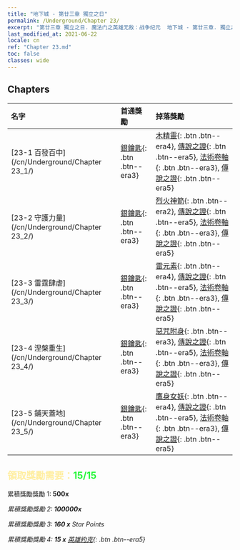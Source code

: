 ```yaml
---
title: "地下城 - 第廿三章 獨立之日"
permalink: /Underground/Chapter 23/
excerpt: "第廿三章 獨立之日. 魔法门之英雄无敌：战争纪元  地下城 - 第廿三章. 獨立之日"
last_modified_at: 2021-06-22
locale: cn
ref: "Chapter 23.md"
toc: false
classes: wide
---
```


## Chapters

  | 名字 |  首通獎勵 | 掉落獎勵 |
  |:------------|:------------|:------------| 
  | [23-1 百發百中](/cn/Underground/Chapter 23_1/) | [銀鑰匙](/cn/Items/con_693/){: .btn .btn--era3} | [木精靈](/cn/Items/unt_201/){: .btn .btn--era4}, [傳說之證](/cn/Items/mat_88/){: .btn .btn--era5}, [法術卷軸](/cn/Items/con_694/){: .btn .btn--era3}, [傳說之證](/cn/Items/mat_81/){: .btn .btn--era5} |
  | [23-2 守護力量](/cn/Underground/Chapter 23_2/) | [銀鑰匙](/cn/Items/con_693/){: .btn .btn--era3} | [烈火神箭](/cn/Items/her_413/){: .btn .btn--era2}, [傳說之證](/cn/Items/mat_88/){: .btn .btn--era5}, [法術卷軸](/cn/Items/con_694/){: .btn .btn--era3}, [傳說之證](/cn/Items/mat_81/){: .btn .btn--era5} |
  | [23-3 雷霆肆虐](/cn/Underground/Chapter 23_3/) | [銀鑰匙](/cn/Items/con_693/){: .btn .btn--era3} | [雷元素](/cn/Items/unt_263/){: .btn .btn--era4}, [傳說之證](/cn/Items/mat_88/){: .btn .btn--era5}, [法術卷軸](/cn/Items/con_694/){: .btn .btn--era3}, [傳說之證](/cn/Items/mat_81/){: .btn .btn--era5} |
  | [23-4 涅槃重生](/cn/Underground/Chapter 23_4/) | [銀鑰匙](/cn/Items/con_693/){: .btn .btn--era3} | [惡咒附身](/cn/Items/her_410/){: .btn .btn--era3}, [傳說之證](/cn/Items/mat_88/){: .btn .btn--era5}, [法術卷軸](/cn/Items/con_694/){: .btn .btn--era3}, [傳說之證](/cn/Items/mat_81/){: .btn .btn--era5} |
  | [23-5 鋪天蓋地](/cn/Underground/Chapter 23_5/) | [銀鑰匙](/cn/Items/con_693/){: .btn .btn--era3} | [鷹身女妖](/cn/Items/unt_245/){: .btn .btn--era4}, [傳說之證](/cn/Items/mat_88/){: .btn .btn--era5}, [法術卷軸](/cn/Items/con_694/){: .btn .btn--era3}, [傳說之證](/cn/Items/mat_81/){: .btn .btn--era5} |


## <span style="color: #ffeea0">   領取獎勵需要：</span><span style="color: #27f73a">15/15</span>

 累積獎勵獎勵 1:  **500x** <i class="fas fa-gem"/>

 累積獎勵獎勵 2:  **100000x** <i class="fas fa-coins"/>

 累積獎勵獎勵 3: **160 x** Star Points

 累積獎勵獎勵 4: **15 x** [英雄約克](/cn/Items/her_377/){: .btn .btn--era5}


